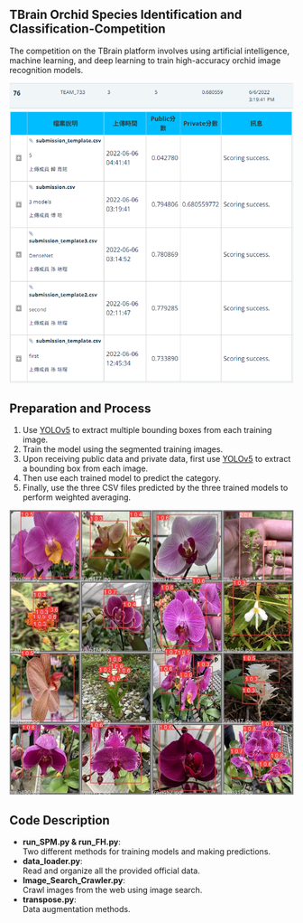 ## TBrain Orchid Species Identification and Classification-Competition
The competition on the TBrain platform involves using artificial intelligence, machine learning, and deep learning to train high-accuracy orchid image recognition models.  

![show6 Image](data/show6.PNG)
![show5 Image](data/show5.PNG)

## Preparation and Process

1. Use [YOLOv5](https://github.com/ultralytics/yolov5) to extract multiple bounding boxes from each training image.
2. Train the model using the segmented training images.
3. Upon receiving public data and private data, first use [YOLOv5](https://github.com/ultralytics/yolov5) to extract a bounding box from each image. 
4. Then use each trained model to predict the category.
5. Finally, use the three CSV files predicted by the three trained models to perform weighted averaging.

![show1 Image](data/show1.jpg)

## Code Description

- **run_SPM.py & run_FH.py**:  
  Two different methods for training models and making predictions.
- **data_loader.py**:  
  Read and organize all the provided official data.
- **Image_Search_Crawler.py**:  
  Crawl images from the web using image search.
- **transpose.py**:  
  Data augmentation methods.

